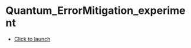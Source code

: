 # Quantum_ErrorMitigation_experiment
- [Click to launch](Quantum_Error_Mitigation_experiment.ipynb)
